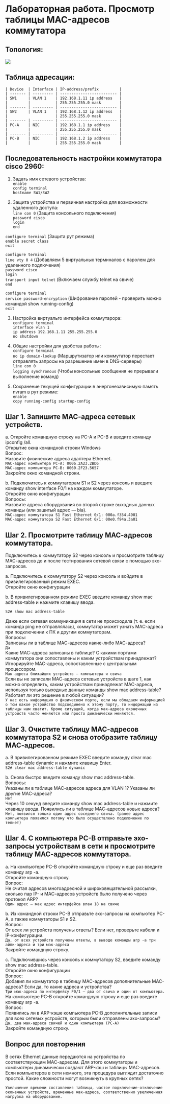 # Лабораторная работа. Просмотр таблицы MAC-адресов коммутатора    

## Топология:  
![](images/topology.png)  

## Таблица адресации:  

    | Device  | Interface | IP-address/prefix         |
    | ------- | --------- | ------------------------- |
    | SW1     | VLAN 1    | 192.168.1.11 ip address   |
    |         |           | 255.255.255.0 mask        | 
    | ------- | --------- | ------------------------- |
    | SW2     | VLAN 1    | 192.168.1.12 ip address   |
    |                     | 255.255.255.0 mask        |
    | ------- | --------- | ------------------------- | 
    | PC-A    | NIC       | 192.168.1.1 ip address    |
    |         |           | 255.255.255.0 mask        |
    | ------- | --------- | ------------------------- | 
    | PC-B    | NIC       | 192.168.1.2 ip address    |
    |         |           | 255.255.255.0 mask        |
  

## Последовательность настройки коммутатора cisco 2960:  

1. Задать имя сетевого устройства:  
`enable`  
`config terminal`  
`hostname SW1/SW2`  

2. Защита устройства и первичная настройка для возможности удаленного доступа:  
`line con 0` (Защита консольного подключения)  
`password cisco`  
`login`    
`end`  

`configure terminal` (Защита рут режима)  
`enable secret class`  
`exit`  

`configure terminal`  
`line vty 0 4` (Добавляем 5 виртуальных терминалов с паролем для удаленного подлючения)  
`password cisco`  
`login`  
`transport input telnet` (Включаем службу telnet на свиче)  
`end`

`configure terminal`  
`service password-encryption` (Шифрование паролей - проверить можно командой show running-config)  
`exit` 

3. Настройка виртуальго интерфейса коммутарора:  
`configure terminal`  
`interface vlan 1`  
`ip address 192.168.1.11 255.255.255.0`      
`no shutdown`  

4. Общие настройки для удобства работы:  
`configure terminal`  
`no ip domain-lookup` (Маршрутизатор или коммутатор перестает отправлять запросы на разрешение имен в DNS-серверы)  
`line con 0`  
`logging synchronous` (Чтобы консольные сообщения не прерывали выполнение команд)   

5. Сохранение текущей конфигурации в энергонезависимую память nvram в рут режиме:  
`enable`  
`copy running-config startup-config`  

## Шаг 1. Запишите МАС-адреса сетевых устройств.  

a. Откройте командную строку на PC-A и PC-B и введите команду ipconfig /all.  
Открытие окна командной строки Windows  
Вопрос:  
Назовите физические адреса адаптера Ethernet.  
`MAC-адрес компьютера PC-A: 0006.2A23.2BD6`    
`MAC-адрес компьютера PC-B: 0060.2F23.5657`    
Закройте окно командной строки.  

b. Подключитесь к коммутаторам S1 и S2 через консоль и введите команду show interface F0/1 на каждом коммутаторе.  
Откройте окно конфигурации  
Вопросы:  
Назовите адреса оборудования во второй строке выходных данных команды (или зашитый адрес — bia).  
`МАС-адрес коммутатора S1 Fast Ethernet 0/1: 000a.f354.4901`  
`МАС-адрес коммутатора S2 Fast Ethernet 0/1: 00e0.f94a.3a01`  

##  Шаг 2. Просмотрите таблицу МАС-адресов коммутатора.  
Подключитесь к коммутатору S2 через консоль и просмотрите таблицу МАС-адресов до и после тестирования сетевой связи с помощью эхо-запросов.  

a. Подключитесь к коммутатору S2 через консоль и войдите в привилегированный режим EXEC.  
Откройте окно конфигурации  

b. В привилегированном режиме EXEC введите команду show mac address-table и нажмите клавишу ввода.    

`S2# show mac address-table`  

Даже если сетевая коммуникация в сети не происходила (т. е. если команда ping не отправлялась), коммутатор может узнать МАС-адреса при подключении к ПК и другим коммутаторам.  
Вопросы:  
Записаны ли в таблице МАС-адресов какие-либо МАС-адреса?   
`Да`  
Какие МАС-адреса записаны в таблице? С какими портами коммутатора они сопоставлены и каким устройствам принадлежат? Игнорируйте МАС-адреса, сопоставленные с центральным процессором.  
`Мак адреса ближайших устройств — компьютера и свича`      
Если вы не записали МАС-адреса сетевых устройств в шаге 1, как можно определить, каким устройствам принадлежат МАС-адреса, используя только выходные данные команды show mac address-table? Работает ли это решение в любой ситуации?  
`У нас есть информация о физическом порте, если мы обладаем информацией о том какое устройство подсоединено к этому порту, то информации из таблицы нам хватит. Кроме ситуаций, когда мак-адреса оконечных устройств часто меняются или просто динамически меняются.`    

## Шаг 3. Очистите таблицу МАС-адресов коммутатора S2 и снова отобразите таблицу МАС-адресов.  

a. В привилегированном режиме EXEC введите команду clear mac address-table dynamic и нажмите клавишу Enter.  
`S2# clear mac address-table dynamic`  

b. Снова быстро введите команду show mac address-table.  
Вопросы:  
Указаны ли в таблице МАС-адресов адреса для VLAN 1? Указаны ли другие МАС-адреса?  
`Нет`  
Через 10 секунд введите команду show mac address-table и нажмите клавишу ввода. Появились ли в таблице МАС-адресов новые адреса?  
`Нет, появился только один адрес соседнего свича. (ранее адрес компьютера появился потому что было осуществлено подключение по телнет)`  

## Шаг 4. С компьютера PC-B отправьте эхо-запросы устройствам в сети и просмотрите таблицу МАС-адресов коммутатора.  

a. На компьютере PC-B откройте командную строку и еще раз введите команду arp -a.  
Откройте командную строку.  
Вопрос:  
Не считая адресов многоадресной и широковещательной рассылки, сколько пар IP- и МАС-адресов устройств было получено через протокол ARP?  
`Один адрес — мак адрес интерфейса влан 18 на свиче`  

b. Из командной строки PC-B отправьте эхо-запросы на компьютер PC-A, а также коммутаторы S1 и S2.  
Вопрос:  
От всех ли устройств получены ответы? Если нет, проверьте кабели и IP-конфигурации.  
`Да, от всех устройств получены ответы, в выводе команды arp -a три айпи-адреса и три мак-адреса`  
Закройте командную строку.  

c. Подключившись через консоль к коммутатору S2, введите команду show mac address-table.  
Откройте окно конфигурации  
Вопрос:  
Добавил ли коммутатор в таблицу МАС-адресов дополнительные МАС-адреса? Если да, то какие адреса и устройства?  
`Три мак-адреса по интерфейсу F0/1 — два от свича и один от компьютера.`  
На компьютере PC-B откройте командную строку и еще раз введите команду arp -a.  
Вопрос:  
Появились ли в ARP-кэше компьютера PC-B дополнительные записи для всех сетевых устройств, которым были отправлены эхо-запросы?  
`Да, два мак-адреса свичей и один компьютера (PC-A)`  
Закройте командную строку.  

## Вопрос для повторения  
В сетях Ethernet данные передаются на устройства по соответствующим МАС-адресам. Для этого коммутаторы и компьютеры динамически создают ARP-кэш и таблицы МАС-адресов. Если компьютеров в сети немного, эта процедура выглядит достаточно простой. Какие сложности могут возникнуть в крупных сетях?  

`Увеличение времени составления таблицы, частое подключение-отключение оконечных устройств, временные мак-адреса, соответственно увеличенная нагрузка на оборудование.`  


